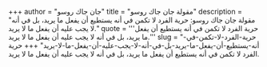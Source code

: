 +++
author = "جان جاك روسو"
title = "مقولة جان جاك روسو"
description = "مقولة جان جاك روسو: حرية الفرد لا تكمن في أنه يستطيع أن يفعل ما يريد، بل في أنه لا يجب عليه أن يفعل ما لا يريد."
quote = '''حرية الفرد لا تكمن في أنه يستطيع أن يفعل ما يريد، بل في أنه لا يجب عليه أن يفعل ما لا يريد.''' 
slug = "حرية-الفرد-لا-تكمن-في-أنه-يستطيع-أن-يفعل-ما-يريد-بل-في-أنه-لا-يجب-عليه-أن-يفعل-ما-لا-يريد"
+++
حرية الفرد لا تكمن في أنه يستطيع أن يفعل ما يريد، بل في أنه لا يجب عليه أن يفعل ما لا يريد.
